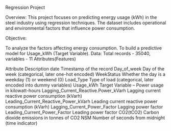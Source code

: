 Regression Project

Overview: This project focuses on predicting energy usage (kWh) in the steel industry using regression techniques. The dataset includes operational and environmental factors that influence power consumption.

Objective:

To analyze the factors affecting energy consumption.
To build a predictive model for Usage_kWh (Target Variable).
Data: Total records - 35040, variables - 11 Attributes(Features)

Attribute	Description
date	Timestamp of the record
Day_of_week	Day of the week (categorical, later one-hot encoded)
WeekStatus	Whether the day is a weekday (1) or weekend (0)
Load_Type	Type of load (categorical, later encoded into dummy variables)
Usage_kWh	 Target Variable – Power usage in kilowatt-hours
Lagging_Current_Reactive.Power_kVarh	Lagging current reactive power consumption (kVarh)
Leading_Current_Reactive_Power_kVarh	Leading current reactive power consumption (kVarh)
Lagging_Current_Power_Factor	Lagging power factor
Leading_Current_Power_Factor	Leading power factor
CO2(tCO2)	Carbon dioxide emissions in tonnes of CO2
NSM	Number of seconds from midnight (time indicator)
